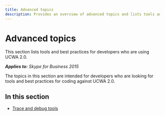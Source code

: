 ```yaml
---
title: Advanced topics
description: Provides an overview of advanced topics and lists tools and best practices for developers who are using UCWA 2.0.
---
```

# Advanced topics
This section lists tools and best practices for developers who are using UCWA 2.0.


 _**Applies to:** Skype for Business 2015_

The topics in this section are intended for developers who are looking for tools and best practices for coding against UCWA 2.0.


## In this section


- [Trace and debug tools](TraceAndDebugTools.md)
 
